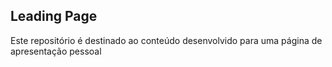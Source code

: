 ## Leading Page

<p>Este repositório é destinado ao conteúdo desenvolvido para uma página de apresentação pessoal</p>
